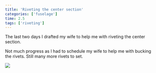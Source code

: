 ```yaml
---
title: 'Riveting the center section'
categories: ['fuselage']
time: 2.5
tags: ['riveting']
---
```


The last two days I drafted my wife to help me with riveting the center section.

<!-- more -->

Not much progress as I had to schedule my wife to help me with bucking the rivets. Still many more rivets to set.

![](0-some-rivets.jpeg)